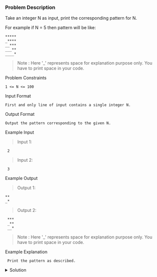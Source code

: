 ### Problem Description
Take an integer N as input, print the corresponding pattern for N.

For example if N = 5 then pattern will be like:
```
*****
_****
__***
___**
____*
```

>Note : Here '_' represents space for explanation purpose only. You have to print space in your code.

Problem Constraints
```
1 <= N <= 100
```

Input Format
```
First and only line of input contains a single integer N.
```

Output Format
```
Output the pattern corresponding to the given N.
```

Example Input

>Input 1:
```
 2
```

>Input 2:
```
 3
```

Example Output

>Output 1:
```
**
_*
```

>Output 2:
``` 
 ***
 _**
 __*
 ```
>Note : Here '_' represents space for explanation purpose only. You have to print space in your code.


Example Explanation
```
 Print the pattern as described.
```

<details>
  <summary>Solution</summary>
    Solution is not yet added!